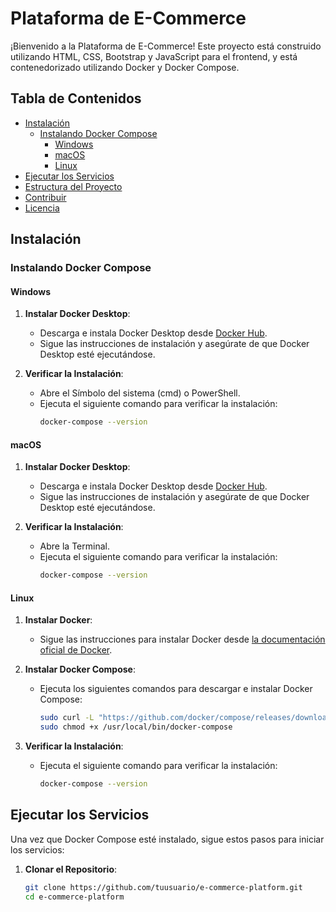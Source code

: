 # Plataforma de E-Commerce

¡Bienvenido a la Plataforma de E-Commerce! Este proyecto está construido utilizando HTML, CSS, Bootstrap y JavaScript para el frontend, y está contenedorizado utilizando Docker y Docker Compose.

## Tabla de Contenidos

- [Instalación](#instalación)
  - [Instalando Docker Compose](#instalando-docker-compose)
    - [Windows](#windows)
    - [macOS](#macos)
    - [Linux](#linux)
- [Ejecutar los Servicios](#ejecutar-los-servicios)
- [Estructura del Proyecto](#estructura-del-proyecto)
- [Contribuir](#contribuir)
- [Licencia](#licencia)

## Instalación

### Instalando Docker Compose

#### Windows

1. **Instalar Docker Desktop**:
   - Descarga e instala Docker Desktop desde [Docker Hub](https://www.docker.com/products/docker-desktop).
   - Sigue las instrucciones de instalación y asegúrate de que Docker Desktop esté ejecutándose.

2. **Verificar la Instalación**:
   - Abre el Símbolo del sistema (cmd) o PowerShell.
   - Ejecuta el siguiente comando para verificar la instalación:
     ```sh
     docker-compose --version
     ```

#### macOS

1. **Instalar Docker Desktop**:
   - Descarga e instala Docker Desktop desde [Docker Hub](https://www.docker.com/products/docker-desktop).
   - Sigue las instrucciones de instalación y asegúrate de que Docker Desktop esté ejecutándose.

2. **Verificar la Instalación**:
   - Abre la Terminal.
   - Ejecuta el siguiente comando para verificar la instalación:
     ```sh
     docker-compose --version
     ```

#### Linux

1. **Instalar Docker**:
   - Sigue las instrucciones para instalar Docker desde [la documentación oficial de Docker](https://docs.docker.com/engine/install/).

2. **Instalar Docker Compose**:
   - Ejecuta los siguientes comandos para descargar e instalar Docker Compose:
     ```sh
     sudo curl -L "https://github.com/docker/compose/releases/download/1.29.2/docker-compose-$(uname -s)-$(uname -m)" -o /usr/local/bin/docker-compose
     sudo chmod +x /usr/local/bin/docker-compose
     ```

3. **Verificar la Instalación**:
   - Ejecuta el siguiente comando para verificar la instalación:
     ```sh
     docker-compose --version
     ```

## Ejecutar los Servicios

Una vez que Docker Compose esté instalado, sigue estos pasos para iniciar los servicios:

1. **Clonar el Repositorio**:
   ```sh
   git clone https://github.com/tuusuario/e-commerce-platform.git
   cd e-commerce-platform
